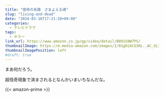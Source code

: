 ```yaml
---
title: "宿命の系譜　さまよえる魂"
slug: "living-and-dead"
date: "2024-03-16T17:21:20+09:00"
categories:
  - テレビドラマ
tags:
  - ホラー
link_url: https://www.amazon.co.jp/gp/video/detail/B091G9W7PS/
thumbnailImage: https://m.media-amazon.com/images/I/81g0i6CG3KL._AC_UL320_.jpg
thumbnailImagePosition: left
#draft: true
---
```

まあ何だろう。
<!--more-->
超怪奇現象で済まされるとなんかいまいちなんだな。

{{< amazon-prime >}}
